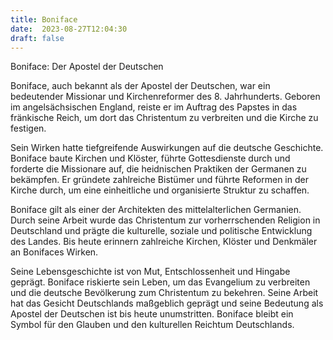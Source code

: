 ```yaml
---
title: Boniface
date:  2023-08-27T12:04:30
draft: false
---
```


Boniface: Der Apostel der Deutschen

Boniface, auch bekannt als der Apostel der Deutschen, war ein bedeutender Missionar und Kirchenreformer des 8. Jahrhunderts. Geboren im angelsächsischen England, reiste er im Auftrag des Papstes in das fränkische Reich, um dort das Christentum zu verbreiten und die Kirche zu festigen.

Sein Wirken hatte tiefgreifende Auswirkungen auf die deutsche Geschichte. Boniface baute Kirchen und Klöster, führte Gottesdienste durch und forderte die Missionare auf, die heidnischen Praktiken der Germanen zu bekämpfen. Er gründete zahlreiche Bistümer und führte Reformen in der Kirche durch, um eine einheitliche und organisierte Struktur zu schaffen.

Boniface gilt als einer der Architekten des mittelalterlichen Germanien. Durch seine Arbeit wurde das Christentum zur vorherrschenden Religion in Deutschland und prägte die kulturelle, soziale und politische Entwicklung des Landes. Bis heute erinnern zahlreiche Kirchen, Klöster und Denkmäler an Bonifaces Wirken.

Seine Lebensgeschichte ist von Mut, Entschlossenheit und Hingabe geprägt. Boniface riskierte sein Leben, um das Evangelium zu verbreiten und die deutsche Bevölkerung zum Christentum zu bekehren. Seine Arbeit hat das Gesicht Deutschlands maßgeblich geprägt und seine Bedeutung als Apostel der Deutschen ist bis heute unumstritten. Boniface bleibt ein Symbol für den Glauben und den kulturellen Reichtum Deutschlands.